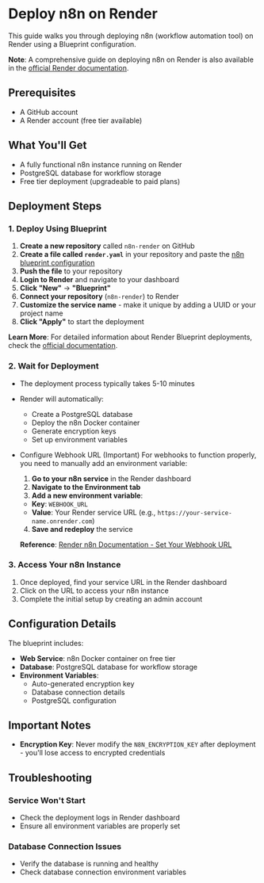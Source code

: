 # Deploy n8n on Render

This guide walks you through deploying n8n (workflow automation tool) on Render using a Blueprint configuration. 

**Note**: A comprehensive guide on deploying n8n on Render is also available in the [official Render documentation](https://render.com/docs/deploy-n8n).


## Prerequisites

- A GitHub account
- A Render account (free tier available)

## What You'll Get

- A fully functional n8n instance running on Render
- PostgreSQL database for workflow storage
- Free tier deployment (upgradeable to paid plans)

## Deployment Steps

### 1. Deploy Using Blueprint

1. **Create a new repository** called `n8n-render` on GitHub
2. **Create a file called `render.yaml`** in your repository and paste the [n8n blueprint configuration](https://github.com/bugcacher/devstash/blob/master/render/n8n-blueprint.yaml)
3. **Push the file** to your repository
4. **Login to Render** and navigate to your dashboard
5. **Click "New"** → **"Blueprint"**
6. **Connect your repository** (`n8n-render`) to Render
7. **Customize the service name** - make it unique by adding a UUID or your project name
8. **Click "Apply"** to start the deployment

**Learn More**: For detailed information about Render Blueprint deployments, check the [official documentation](https://render.com/docs/infrastructure-as-code#setup).


### 2. Wait for Deployment

- The deployment process typically takes 5-10 minutes
- Render will automatically:
  - Create a PostgreSQL database
  - Deploy the n8n Docker container
  - Generate encryption keys
  - Set up environment variables
- Configure Webhook URL (Important)
    For webhooks to function properly, you need to manually add an environment variable:

    1. **Go to your n8n service** in the Render dashboard
    2. **Navigate to the Environment tab**
    3. **Add a new environment variable**:
    - **Key**: `WEBHOOK_URL`
    - **Value**: Your Render service URL (e.g., `https://your-service-name.onrender.com`)
    4. **Save and redeploy** the service


    **Reference**: [Render n8n Documentation - Set Your Webhook URL](https://render.com/docs/deploy-n8n#set-your-webhook-url)

### 3. Access Your n8n Instance

1. Once deployed, find your service URL in the Render dashboard
2. Click on the URL to access your n8n instance
3. Complete the initial setup by creating an admin account

## Configuration Details

The blueprint includes:

- **Web Service**: n8n Docker container on free tier
- **Database**: PostgreSQL database for workflow storage
- **Environment Variables**: 
  - Auto-generated encryption key
  - Database connection details
  - PostgreSQL configuration

## Important Notes

- **Encryption Key**: Never modify the `N8N_ENCRYPTION_KEY` after deployment - you'll lose access to encrypted credentials

## Troubleshooting

### Service Won't Start
- Check the deployment logs in Render dashboard
- Ensure all environment variables are properly set

### Database Connection Issues
- Verify the database is running and healthy
- Check database connection environment variables